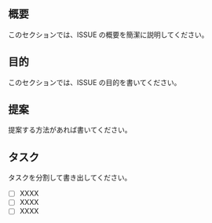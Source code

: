 ## 概要

このセクションでは、ISSUE の概要を簡潔に説明してください。

## 目的

このセクションでは、ISSUE の目的を書いてください。

## 提案

提案する方法があれば書いてください。

## タスク

タスクを分割して書き出してください。

- [ ] XXXX
- [ ] XXXX
- [ ] XXXX
